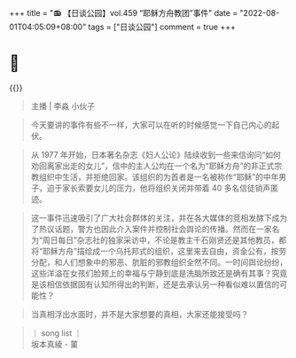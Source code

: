 +++
title = "📻 【日谈公园】vol.459 “耶稣方舟教团”事件"
date = "2022-08-01T04:05:09+08:00"
tags = ["日谈公园"]
comment = true
+++

# 🎲

{{<music url="https://link.jscdn.cn/1drv/aHR0cHM6Ly8xZHJ2Lm1zL3UvcyFBbEdINUpERFN3Z3RpSlJpYWNyRW1pMVgwV3VPeWc_ZT1LdVYyczQ.m4a" name="vol.459 “耶稣方舟教团”事件" artist="日谈公园" cover="https://link.jscdn.cn/1drv/aHR0cHM6Ly8xZHJ2Lm1zL3UvcyFBbEdINUpERFN3Z3RpSlJla3VVS1REeXpGTUxxTFE_ZT1SZ3ZFMUQ.jpg" mutex=false >}}

> 主播 | 李淼 小伙子

> 今天要讲的事件有些不一样，大家可以在听的时候感觉一下自己内心的起伏。

> 从 1977 年开始，日本著名杂志《妇人公论》陆续收到一些来信询问“如何劝回离家出走的女儿”，信中的主人公均在一个名为“耶稣方舟”的非正式宗教组织中生活，并拒绝回家。该组织的为首者是一名被称作“耶稣”的中年男子，迫于家长索要女儿的压力，他将组织关闭并带着 40 多名信徒销声匿迹。

> 这一事件迅速吸引了广大社会群体的关注，并在各大媒体的竞相发酵下成为了热议话题，警方也因此介入案件并控制社会舆论的传播。然而在一家名为“周日每日”杂志社的独家采访中，不论是教主千石刚贤还是其他教员，都将“耶稣方舟”描绘成一个乌托邦式的组织，这里来去自由，资金公有，按劳分配，和人们想象中的邪恶、肮脏的邪教组织全然不同。一时间舆论纷纷，这些洋溢在女孩们脸颊上的幸福与宁静到底是洗脑所致还是确有其事？究竟是该相信依据固有认知所得出的判断，还是去承认另一种看似难以置信的可能性？

> 当真相浮出水面时，并不是大家想要的真相，大家还能接受吗？

> ｜ song list ｜  
> 坂本真綾 - 菫
